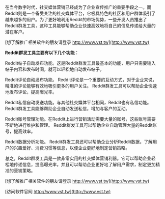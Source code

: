 在当今数字时代，社交媒体营销已经成为了企业宣传推广的重要手段之一。而Reddit则是一个备受关注的社交媒体平台，它极具特色的社区和用户群体吸引了越来越多的用户。为了更好地利用Reddit的市场优势，一些开发人员推出了Reddit群发工具，这种工具能够帮助企业快速高效地将自己的信息传递给大量的潜在客户。

[想了解推广相关软件的朋友请登录 http://www.vst.tw](http://www.vst.tw)

**Reddit群发工具主要有以下几个功能：**

Reddit帖子自动发布功能。这是Reddit群发工具最基本的功能，用户只需要输入帖子内容和发布时间，就可以轻松地自动发布帖子。

Reddit评论自动发布功能。 Reddit评论是一个重要的互动方式，对于企业来说，精准的评论能够有效地吸引更多的用户关注。 Reddit群发工具可以帮助企业快速地发布评论，提高曝光率。

Reddit私信自动发送功能。与其他社交媒体平台相同，Reddit也有私信功能。Reddit群发工具能够帮助企业自动发送私信，增加与客户的互动。

Reddit账号管理功能。在Reddit上进行营销活动需要大量的账号，这些账号需要不断地进行维护和管理。 Reddit群发工具可以帮助企业自动管理大量的Reddit账号，提高效率。

Reddit数据分析功能。 Reddit群发工具还可以帮助企业分析Reddit数据，了解用户的兴趣爱好、消费习惯等信息，以便企业更好地制定营销策略。

总之，Reddit群发工具是一款非常实用的社交媒体营销利器。它可以帮助企业轻松地传递信息，提高曝光率，并且可以帮助企业更好地了解用户需求，制定更加精准的营销策略。

[想了解推广相关软件的朋友请登录 http://www.vst.tw](http://www.vst.tw)


[访问软件官网 http://www.vst.tw](http://www.vst.tw)
